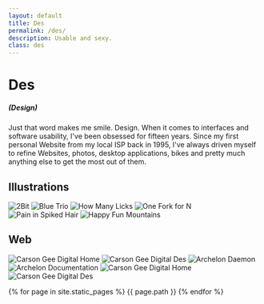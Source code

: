 ```yaml
---
layout: default
title: Des
permalink: /des/
description: Usable and sexy.
class: des
---
```

# Des

##### (Design)

Just that word makes me smile. Design. When it comes to interfaces and
software usability, I've been obsessed for fifteen years. Since my
first personal Website from my local ISP back in 1995, I've always
driven myself to refine Websites, photos, desktop applications, bikes
and pretty much anything else to get the most out of them.

## Illustrations

![2Bit](/img/des/2bit.png) ![Blue Trio](/img/des/blue_trio.png)
![How Many Licks](/img/des/how_many_licks.png) ![One Fork for N](/img/des/one_fork_for_n.png)
![Pain in Spiked Hair](/img/des/pain_in_spiked_hair.png) ![Happy Fun Mountains](/img/des/happy_fun_mountains.png)


## Web
![Carson Gee Digital Home](/img/des/cgdh.png) ![Carson Gee Digital Des](/img/des/cgdd.png) 
![Archelon Daemon](/img/des/archelond.png) ![Archelon Documentation](/img/des/archelondoc.png)
![Carson Gee Digital Home](/img/des/cgcch.png) ![Carson Gee Digital Des](/img/des/cgccd.png) 


{% for page in  site.static_pages %}
{{ page.path }}
{% endfor %}
